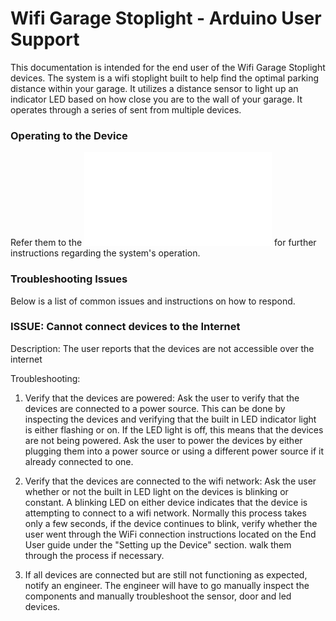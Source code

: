 # Wifi Garage Stoplight - Arduino User Support

This documentation is intended for the end user of the Wifi Garage Stoplight devices.
The system is a wifi stoplight built to help find the optimal parking distance within your garage.  It utilizes a distance sensor to light up an indicator LED based on how close you are to the wall of your garage.  It operates through a series of sent from multiple devices.

### Operating to the Device ###

Refer them to the ![End User Documentation](./end_user_doc.md) for further instructions regarding the system's operation.

### Troubleshooting Issues ###

Below is a list of common issues and instructions on how to respond.

### ISSUE: Cannot connect devices to the Internet ###

Description: The user reports that the devices are not accessible over the internet

Troubleshooting:
1. Verify that the devices are powered: Ask the user to verify that the devices are connected to a power source.  This can be done by inspecting the devices and verifying that the built in LED indicator light is either flashing or on.  If the LED light is off, this means that the devices are not being powered. Ask the user to power the devices by either plugging them into a power source or using a different power source if it already connected to one.

2. Verify that the devices are connected to the wifi network: Ask the user whether or not the built in LED light on the devices is blinking or constant.  A blinking LED on either device indicates that the device is attempting to connect to a wifi network.  Normally this process takes only a few seconds, if the device continues to blink, verify whether the user went through the WiFi connection instructions located on the End User guide under the "Setting up the Device" section.  walk them through the process if necessary.

4. If all devices are connected but are still not functioning as expected, notify an engineer.  The engineer will have to go manually inspect the components and manually troubleshoot the sensor, door and led devices.